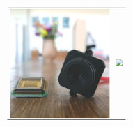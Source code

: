 <table>
<tr>
<td><a href="https://inilabs.com/user-guide-mini-edvs/"><img src="/extras/media/miniedvs.jpg" height=250 align=left></a></td>
<td><img src="media/movie.gif" height=250></td>
</tr>
</table>

